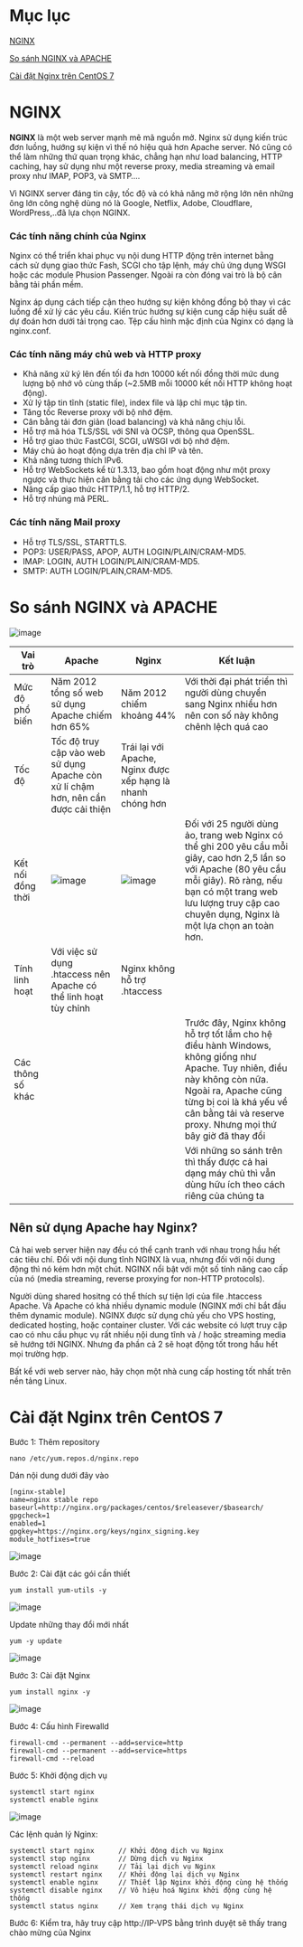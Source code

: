 # Mục lục

[NGINX](#nginx)

[So sánh NGINX và APACHE](#sosanh)

[Cài đặt Nginx trên CentOS 7](#caidat)

<a name="nginx"></a>

# NGINX

**NGINX** là một web server mạnh mẽ mã nguồn mở. Nginx sử dụng kiến trúc đơn luồng, hướng sự kiện vì thế nó hiệu quả hơn Apache server. Nó cũng có thể làm những thứ quan trọng khác, chẳng hạn như load balancing, HTTP caching, hay sử dụng như một reverse proxy, media streaming và email proxy như IMAP, POP3, và SMTP….  

Vì NGINX server đáng tin cậy, tốc độ và có khả năng mở rộng lớn nên những ông lớn công nghệ dùng nó là Google, Netflix, Adobe, Cloudflare, WordPress,..đã lựa chọn NGINX.

### Các tính năng chính của Nginx

Nginx có thể triển khai phục vụ nội dung HTTP động trên internet bằng cách sử dụng giao thức Fash, SCGI cho tập lệnh, máy chủ ứng dụng WSGI hoặc các module Phusion Passenger. Ngoài ra còn đóng vai trò là bộ cân bằng tải phần mềm. 

Nginx áp dụng cách tiếp cận theo hướng sự kiện không đồng bộ thay vì các luồng để xử lý các yêu cầu. Kiến trúc hướng sự kiện cung cấp hiệu suất dễ dự đoán hơn dưới tải trọng cao. Tệp cấu hình mặc định của Nginx có dạng là nginx.conf.

### Các tính năng máy chủ web và HTTP proxy
- Khả năng xử ký lên đến tối đa hơn 10000 kết nối đồng thời mức dung lượng bộ nhớ vô cùng thấp (~2.5MB mỗi 10000 kết nối HTTP không hoạt động).
- Xử lý tập tin tĩnh (static file), index file và lập chỉ mục tập tin. 
- Tăng tốc Reverse proxy với bộ nhớ đệm. 
- Cân bằng tải đơn giản (load balancing) và khả năng chịu lỗi. 
- Hỗ trợ mã hóa TLS/SSL với SNI và OCSP, thông qua OpenSSL. 
- Hỗ trợ giao thức FastCGI, SCGI, uWSGI với bộ nhớ đệm. 
- Máy chủ ảo hoạt động dựa trên địa chỉ IP và tên.
- Khả năng tương thích IPv6.
- Hỗ trợ WebSockets kể từ 1.3.13, bao gồm hoạt động như một proxy ngược và thực hiện cân bằng tải cho các ứng dụng WebSocket.
- Nâng cấp giao thức HTTP/1.1, hỗ trợ HTTP/2.
- Hỗ trợ nhúng mã PERL.

### Các tính năng Mail proxy
- Hỗ trợ TLS/SSL, STARTTLS.
- POP3: USER/PASS, APOP, AUTH LOGIN/PLAIN/CRAM-MD5.
- IMAP: LOGIN, AUTH LOGIN/PLAIN/CRAM-MD5.
- SMTP: AUTH LOGIN/PLAIN,CRAM-MD5.

<a name="sosanh"></a>

# So sánh NGINX và APACHE

![image](https://user-images.githubusercontent.com/111716161/188770245-b53e3cec-e4e2-47b7-98f7-af5a02de4567.png)

| Vai trò |Apache|Nginx| Kết luận |
|---|---|---|---|
|Mức độ phổ biến|Năm 2012 tổng số web sử dụng Apache chiếm hơn 65% |Năm 2012 chiếm khoảng 44%|Với thời đại phát triển thì người dùng chuyển sang Nginx nhiều hơn nên con số này không chênh lệch quá cao|
|Tốc độ|Tốc độ truy cập vào web sử dụng Apache còn xử lí chậm hơn, nên cần được cải thiện| Trái lại với Apache, Nginx được xếp hạng là nhanh chóng hơn|
|Kết nối đồng thời|![image](https://user-images.githubusercontent.com/105496635/183549108-52682f28-8584-40ee-be09-533dedc616cc.png)| ![image](https://user-images.githubusercontent.com/105496635/183549067-4d38181d-8d99-48c2-95ca-0627d02c79f5.png)| Đối với 25 người dùng ảo, trang web Nginx có thể ghi 200 yêu cầu mỗi giây, cao hơn 2,5 lần so với Apache (80 yêu cầu mỗi giây). Rõ ràng, nếu bạn có một trang web lưu lượng truy cập cao chuyên dụng, Nginx là một lựa chọn an toàn hơn.|
|Tính linh hoạt|Với việc sử dụng .htaccess nên Apache có thể linh hoạt tùy chỉnh|Nginx không hỗ trợ .htaccess||
|Các thông số khác|||Trước đây, Nginx không hỗ trợ tốt lắm cho hệ điều hành Windows, không giống như Apache. Tuy nhiên, điều này không còn nữa. Ngoài ra, Apache cũng từng bị coi là khá yếu về cân bằng tải và reserve proxy. Nhưng mọi thứ bây giờ đã thay đổi|
||||Với những so sánh trên thì thấy được cả hai dạng máy chủ thì vẫn dùng hữu ích theo cách riêng của chúng ta|

## Nên sử dụng Apache hay Nginx?
Cả hai web server hiện nay đều có thể cạnh tranh với nhau trong hầu hết các tiêu chí. Đối với nội dung tĩnh NGINX là vua, nhưng đối với nội dung động thì nó kém hơn một chút. NGINX nổi bật với một số tính năng cao cấp của nó (media streaming, reverse proxying for non-HTTP protocols).

Người dùng shared hositng có thể thích sự tiện lợi của file .htaccess Apache. Và Apache có khá nhiều dynamic module (NGINX mới chỉ bắt đầu thêm dynamic module). NGINX được sử dụng chủ yếu cho VPS hosting, dedicated hosting, hoặc container cluster. Với các website có lượt truy cập cao có nhu cầu phục vụ rất nhiều nội dung tĩnh và / hoặc streaming media sẽ hướng tới NGINX. Nhưng đa phần cả 2 sẽ hoạt động tốt trong hầu hết mọi trường hợp.

Bất kể với web server nào, hãy chọn một nhà cung cấp hosting tốt nhất trên nền tảng Linux.

<a name="caidat"></a>
# Cài đặt Nginx trên CentOS 7

Bước 1: Thêm repository

```
nano /etc/yum.repos.d/nginx.repo
```

Dán nội dung dưới đây vào

```
[nginx-stable]
name=nginx stable repo
baseurl=http://nginx.org/packages/centos/$releasever/$basearch/
gpgcheck=1
enabled=1
gpgkey=https://nginx.org/keys/nginx_signing.key
module_hotfixes=true
```

![image](https://user-images.githubusercontent.com/111716161/191454285-0079a703-c2dd-48c0-9ba5-8126486c10c6.png)

Bước 2: Cài đặt các gói cần thiết

```
yum install yum-utils -y
```

![image](https://user-images.githubusercontent.com/111716161/191454418-6bb18d4a-966a-4b2b-8406-ff82fce0fe4b.png)

Update những thay đổi mới nhất

```
yum -y update
```

![image](https://user-images.githubusercontent.com/111716161/191456579-05b5092d-03b7-4cd3-a586-50887f47d345.png)

Bước 3: Cài đặt Nginx

```
yum install nginx -y
```

![image](https://user-images.githubusercontent.com/111716161/191454622-cfbac531-1124-40f0-80d7-6765fd817b28.png)

Bước 4: Cấu hình Firewalld

```
firewall-cmd --permanent --add=service=http
firewall-cmd --permanent --add=service=https
firewall-cmd --reload
```

Bước 5: Khởi động dịch vụ

```
systemctl start nginx
systemctl enable nginx
```

![image](https://user-images.githubusercontent.com/111716161/191454800-43d27291-b32a-49a0-b7d8-a07e6567b773.png)

Các lệnh quản lý Nginx:

```
systemctl start nginx      // Khởi động dịch vụ Nginx
systemctl stop nginx       // Dừng dịch vụ Nginx
systemctl reload nginx     // Tải lại dịch vụ Nginx
systemctl restart nginx    // Khởi động lại dịch vụ Nginx
systemctl enable nginx     // Thiết lập Nginx khởi động cùng hệ thống
systemctl disable nginx    // Vô hiệu hoá Nginx khởi động cùng hệ thống
systemctl status nginx     // Xem trạng thái dịch vụ Nginx
```

Bước 6: Kiểm tra, hãy truy cập http://IP-VPS bằng trình duyệt sẽ thấy trang chào mừng của Nginx



